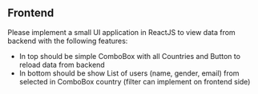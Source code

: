 ## Frontend

Please implement a small UI application in ReactJS to view data from backend with the
following features:

- In top should be simple ComboBox with all Countries and Button to reload data
  from backend
- In bottom should be show List of users (name, gender, email) from selected in
  ComboBox country (filter can implement on frontend side)
